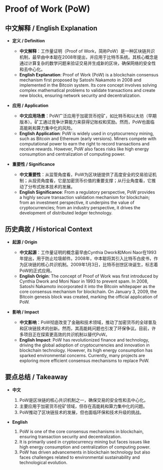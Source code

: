 # Proof of Work (PoW)

## 中文解释 / English Explanation

* **定义 / Definition**  
  - **中文解释**：工作量证明（Proof of Work，简称PoW）是一种区块链共识机制，最早由中本聪在2008年提出，并应用于比特币系统。其核心概念是通过计算复杂的数学问题来验证交易并生成新的区块，确保网络的安全性和去中心化。  
  - **English Explanation**: Proof of Work (PoW) is a blockchain consensus mechanism first proposed by Satoshi Nakamoto in 2008 and implemented in the Bitcoin system. Its core concept involves solving complex mathematical problems to validate transactions and create new blocks, ensuring network security and decentralization.

* **应用 / Application**  
  - **中文应用场景**：PoW广泛应用于加密货币挖矿，如比特币和以太坊（早期版本）。矿工通过竞争计算能力来获得记账权和奖励。然而，PoW也面临高能耗和算力集中化的风险。  
  - **English Application**: PoW is widely used in cryptocurrency mining, such as Bitcoin and Ethereum (early versions). Miners compete with computational power to earn the right to record transactions and receive rewards. However, PoW also faces risks like high energy consumption and centralization of computing power.

* **重要性 / Significance**  
  - **中文重要性**：从监管角度看，PoW为区块链提供了高度安全的交易验证机制；从投资角度看，它是加密货币价值的重要支撑；从行业角度看，它推动了分布式账本技术的发展。  
  - **English Significance**: From a regulatory perspective, PoW provides a highly secure transaction validation mechanism for blockchain; from an investment perspective, it underpins the value of cryptocurrencies; from an industry perspective, it drives the development of distributed ledger technology.

## 历史典故 / Historical Context

* **起源 / Origin**  
  - **中文起源**：工作量证明的概念最早由Cynthia Dwork和Moni Naor在1993年提出，用于防止垃圾邮件。2008年，中本聪将其引入比特币白皮书，作为区块链的核心共识机制。2009年1月3日，比特币创世区块诞生，标志着PoW的正式应用。  
  - **English Origin**: The concept of Proof of Work was first introduced by Cynthia Dwork and Moni Naor in 1993 to prevent spam. In 2008, Satoshi Nakamoto incorporated it into the Bitcoin whitepaper as the core consensus mechanism for blockchain. On January 3, 2009, the Bitcoin genesis block was created, marking the official application of PoW.

* **影响 / Impact**  
  - **中文影响**：PoW彻底改变了金融和技术领域，推动了加密货币的全球普及和区块链技术的创新。然而，其高能耗问题也引发了环保争议。目前，许多项目正在探索更高效的共识机制以替代PoW。  
  - **English Impact**: PoW has revolutionized finance and technology, driving the global adoption of cryptocurrencies and innovation in blockchain technology. However, its high energy consumption has sparked environmental concerns. Currently, many projects are exploring more efficient consensus mechanisms to replace PoW.

## 要点总结 / Takeaway

* **中文**  
  1. PoW是区块链的核心共识机制之一，确保交易的安全性和去中心化。  
  2. 主要应用于加密货币挖矿领域，但存在高能耗和算力集中化的问题。  
  3. PoW推动了区块链技术的发展，但也面临环保和技术升级的挑战。

* **English**  
  1. PoW is one of the core consensus mechanisms in blockchain, ensuring transaction security and decentralization.  
  2. It is primarily used in cryptocurrency mining but faces issues like high energy consumption and centralization of computing power.  
  3. PoW has driven advancements in blockchain technology but also faces challenges related to environmental sustainability and technological evolution.